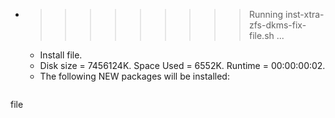 * >>>>>>>>> Running inst-xtra-zfs-dkms-fix-file.sh ...
  * Install file.
  * Disk size = 7456124K. Space Used = 6552K. Runtime = 00:00:00:02.
  * The following NEW packages will be installed:
  ```bash
file
  ```
